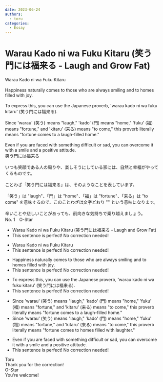 ```yaml
---
date: 2023-06-24
authors:
  - toru
categories:
  - Essay
---
```


<h1 id="subject_show">Warau Kado ni wa Fuku Kitaru (笑う門には福来る - Laugh and Grow Fat)</h1>
<div class="date" hidden>Jun 24, 2023 19:27</div>
<div id="post"><div id="body_show_ori">
Warau Kado ni wa Fuku Kitaru<br/><br/>Happiness naturally comes to those who are always smiling and to homes filled with joy.<br/><br/>To express this, you can use the Japanese proverb, 'warau kado ni wa fuku kitaru' (笑う門には福来る).<br/><br/>Since 'warau' (笑う) means "laugh," 'kado' (門) means "home," 'fuku' (福) means "fortune," and 'kitaru' (来る) means "to come," this proverb literally means "fortune comes to a laugh-filled home."<br/><br/>Even if you are faced with something difficult or sad, you can overcome it with a smile and a positive attitude.
</div></div>

<!-- more -->

<div id="post_ja"><div id="body_show_mo">
笑う門には福来る<br/><br/>いつも笑顔である人の周りや、楽しそうにしている家には、自然と幸福がやってくるものです。<br/><br/>ことわざ「笑う門には福来る」は、そのようなことを表しています。<br/><br/>「笑う」は "laugh"、「門」は "home"、「福」は "fortune"、「来る」は "to come" を意味するので、このことわざは文字どおり "" という意味になります。<br/><br/>辛いことや悲しいことがあっても、前向きな気持ちで乗り越えましょう。
</div></div>
<div id="block"><div class="first_name"> No. 1　<span class="just_name">O-Star</span></div><div id="block2">
<ul class="correction_field">
<li class="incorrect">Warau Kado ni wa Fuku Kitaru (笑う門には福来る - Laugh and Grow Fat)</li>
<li class="corrected perfect">This sentence is perfect! No correction needed!</li>
</ul>
<ul class="correction_field">
<li class="incorrect">Warau Kado ni wa Fuku Kitaru</li>
<li class="corrected perfect">This sentence is perfect! No correction needed!</li>
</ul>
<ul class="correction_field">
<li class="incorrect">Happiness naturally comes to those who are always smiling and to homes filled with joy.</li>
<li class="corrected perfect">This sentence is perfect! No correction needed!</li>
</ul>
<ul class="correction_field">
<li class="incorrect">To express this, you can use the Japanese proverb, 'warau kado ni wa fuku kitaru' (笑う門には福来る).</li>
<li class="corrected perfect">This sentence is perfect! No correction needed!</li>
</ul>
<ul class="correction_field">
<li class="incorrect">Since 'warau' (笑う) means "laugh," 'kado' (門) means "home," 'fuku' (福) means "fortune," and 'kitaru' (来る) means "to come," this proverb literally means "fortune comes to a laugh-filled home."</li>
<li class="corrected correct">
Since 'warau' (笑う) means "laugh," 'kado' (門) means "home," 'fuku' (福) means "fortune," and 'kitaru' (来る) means "to come," this proverb literally means "fortune comes to<span class="f_bold"> homes filled with laughter."</span>
</li>
</ul>
<ul class="correction_field">
<li class="incorrect">Even if you are faced with something difficult or sad, you can overcome it with a smile and a positive attitude.</li>
<li class="corrected perfect">This sentence is perfect! No correction needed!</li>
</ul>
</div><div class="name"><span class="just_name">Toru</span><br>
Thank you for the correction!
</div>
<div class="name"><span class="just_name">O-Star</span><br>
You're welcome!
</div>
</div>
